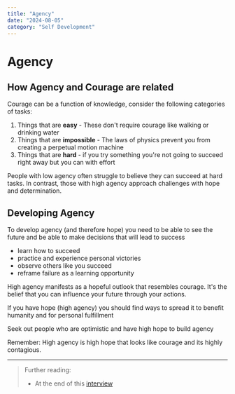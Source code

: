 ```yaml
---
title: "Agency"
date: "2024-08-05"
category: "Self Development"
---
```

# Agency
## How Agency and Courage are related
Courage can be a function of knowledge, consider the following categories of tasks:

 1. Things that are **easy** - These don't require courage like walking or drinking water
 2. Things that are **impossible** - The laws of physics prevent you from creating a perpetual motion machine
 3. Things that are **hard** - if you try something you're not going to succeed right away but you can with effort

People with low agency often struggle to believe they can succeed at hard tasks. In contrast, those with high agency approach challenges with hope and determination.

## Developing Agency

To develop agency (and therefore hope) you need to be able to see the future and be able to make decisions that will lead to success 

 - learn how to succeed
 - practice and experience personal victories
 - observe others like you succeed
 - reframe failure as a learning opportunity

High agency manifests as a hopeful outlook that resembles courage. It's the belief that you can influence your future through your actions.


If you have hope (high agency) you should find ways to spread it to benefit humanity and for personal fulfillment

Seek out people who are optimistic and have high hope to build agency

Remember: High agency is high hope that looks like courage and its highly contagious.

---

> Further reading:
> - At the end of this [interview](https://www.youtube.com/watch?v=6COwtRiEZ3k&ab_channel=InfiniteLoops)

